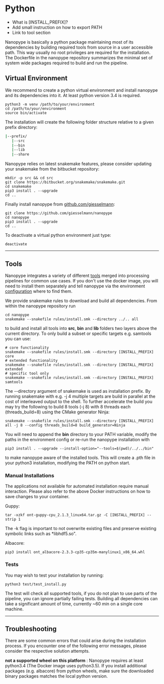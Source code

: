 # Python

* What is [INSTALL_PREFIX]?
* Add small instruction on how to export PATH
* Link to tool section


Nanopype is basically a python package maintaining most of its dependencies by building required tools from source in a user accessible path. This way usually no root privileges are required for the installation. The Dockerfile in the nanopype repository summarizes the minimal set of system wide packages required to build and run the pipeline.

## Virtual Environment
We recommend to create a python virtual environment and install nanopype and its dependencies into it. At least python version 3.4 is required.

    python3 -m venv /path/to/your/environment
    cd /path/to/your/environment
    source bin/activate

The installation will create the following folder structure relative to a given prefix directory:

```sh
|--prefix/
   |--src
   |--bin
   |--lib
   |--share
```

Nanopype relies on latest snakemake features, please consider updating your snakemake from the bitbucket repository:

```
mkdir -p src && cd src
git clone https://bitbucket.org/snakemake/snakemake.git
cd snakemake
pip3 install . --upgrade
cd ..
```

Finally install nanopype from [github.com/giesselmann](https://github.com/giesselmann/nanopype/):

```
git clone https://github.com/giesselmann/nanopype
cd nanopype
pip3 install . --upgrade
cd ..
```
To deactivate a virtual python environment just type:

    deactivate

***

## Tools
Nanopype integrates a variety of different [tools](../tools.md) merged into processing pipelines for common use cases. If you don't use the docker image, you will need to install them separately and tell nanopype via the environment [configuration](configuration.md) where to find them.

We provide snakemake rules to download and build all dependencies. From within the nanopype repository run

    cd nanopype
    snakemake --snakefile rules/install.smk --directory ../.. all

to build and install all tools into **src**, **bin** and **lib** folders two layers above the current directory. To only build a subset or specific targets e.g. samtools you can use:

    # core functionality
    snakemake --snakefile rules/install.smk --directory [INSTALL_PREFIX] core
    # extended functionality
    snakemake --snakefile rules/install.smk --directory [INSTALL_PREFIX] extended
    # specific tool only
    snakemake --snakefile rules/install.smk --directory [INSTALL_PREFIX] samtools

The --directory argument of snakemake is used as installation prefix. By running snakemake with e.g. -j 4 multiple targets are build in parallel at the cost of interleaved output to the shell. To further accelerate the build you may try the following to build 8 tools (-j 8) with 8 threads each (threads_build=8) using the CMake generator Ninja:

    snakemake --snakefile rules/install.smk --directory [INSTALL_PREFIX] all -j 8 --config threads_build=8 build_generator=Ninja

You will need to append the **bin** directory to your PATH variable, modify the paths in the environment config or re-run the nanopype installation with

    pip3 install . --upgrade --install-option="--tools=$(pwd)/../../bin"

to make nanopype aware of the installed tools. This will create a .pth file in your python3 installation, modifying the PATH on python start.

### Manual Installations

The applications not available for automated installation require manual interaction. Please also refer to the above Docker instructions on how to save changes to your container.

Guppy:
```
tar -xzkf ont-guppy-cpu_2.1.3_linux64.tar.gz -C [INSTALL_PREFIX] --strip 1
```
The -k flag is important to not overwrite existing files and preserve existing symbolic links such as *libhdf5.so".

Albacore:
```
pip3 install ont_albacore-2.3.3-cp35-cp35m-manylinux1_x86_64.whl
```

### Tests

You may wish to test your installation by running:

    python3 test/test_install.py

The test will check all supported tools, if you do not plan to use parts of the pipeline, you can ignore partially failing tests. Building all dependencies can take a significant amount of time, currently ~60 min on a single core machine.

***

## Troubleshooting
There are some common errors that could arise during the installation process. If you encounter one of the following error messages, please consider the respective solution attempts.

**not a supported wheel on this platform**
:   Nanopype requires at least python3.4 (The Docker image uses python3.5). If you install additional packages (e.g. albacore) from python wheels, make sure the downloaded binary packages matches the local python version.

